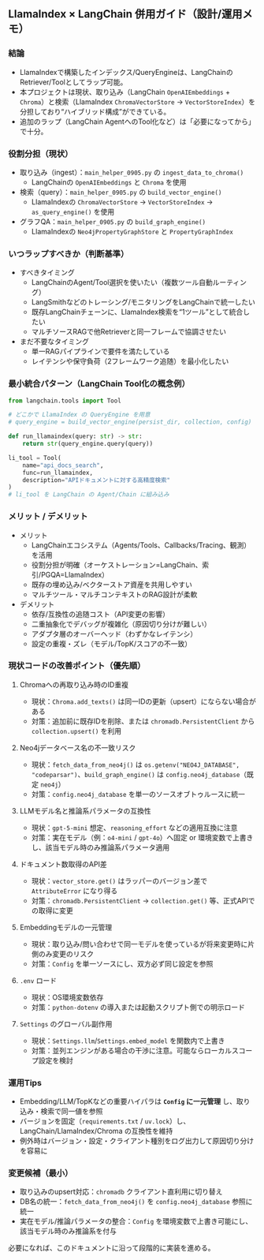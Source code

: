 ## LlamaIndex × LangChain 併用ガイド（設計/運用メモ）

### 結論
- LlamaIndexで構築したインデックス/QueryEngineは、LangChainのRetriever/Toolとしてラップ可能。
- 本プロジェクトは現状、取り込み（LangChain `OpenAIEmbeddings` + `Chroma`）と検索（LlamaIndex `ChromaVectorStore` → `VectorStoreIndex`）を分担しており“ハイブリッド構成”ができている。
- 追加のラップ（LangChain AgentへのTool化など）は「必要になってから」で十分。

### 役割分担（現状）
- 取り込み（ingest）：`main_helper_0905.py` の `ingest_data_to_chroma()`
  - LangChainの `OpenAIEmbeddings` と `Chroma` を使用
- 検索（query）：`main_helper_0905.py` の `build_vector_engine()`
  - LlamaIndexの `ChromaVectorStore` → `VectorStoreIndex` → `as_query_engine()` を使用
- グラフQA：`main_helper_0905.py` の `build_graph_engine()`
  - LlamaIndexの `Neo4jPropertyGraphStore` と `PropertyGraphIndex`

### いつラップすべきか（判断基準）
- すべきタイミング
  - LangChainのAgent/Tool選択を使いたい（複数ツール自動ルーティング）
  - LangSmithなどのトレーシング/モニタリングをLangChainで統一したい
  - 既存LangChainチェーンに、LlamaIndex検索を“1ツール”として統合したい
  - マルチソースRAGで他Retrieverと同一フレームで協調させたい
- まだ不要なタイミング
  - 単一RAGパイプラインで要件を満たしている
  - レイテンシや保守負荷（2フレームワーク追随）を最小化したい

### 最小統合パターン（LangChain Tool化の概念例）
```python
from langchain.tools import Tool

# どこかで LlamaIndex の QueryEngine を用意
# query_engine = build_vector_engine(persist_dir, collection, config)

def run_llamaindex(query: str) -> str:
    return str(query_engine.query(query))

li_tool = Tool(
    name="api_docs_search",
    func=run_llamaindex,
    description="APIドキュメントに対する高精度検索"
)
# li_tool を LangChain の Agent/Chain に組み込み
```

### メリット / デメリット
- メリット
  - LangChainエコシステム（Agents/Tools、Callbacks/Tracing、観測）を活用
  - 役割分担が明確（オーケストレーション=LangChain、索引/PGQA=LlamaIndex）
  - 既存の埋め込み/ベクターストア資産を共用しやすい
  - マルチツール・マルチコンテキストのRAG設計が柔軟
- デメリット
  - 依存/互換性の追随コスト（API変更の影響）
  - 二重抽象化でデバッグが複雑化（原因切り分けが難しい）
  - アダプタ層のオーバーヘッド（わずかなレイテンシ）
  - 設定の重複・ズレ（モデル/TopK/スコアの不一致）

### 現状コードの改善ポイント（優先順）
1) Chromaへの再取り込み時のID重複
   - 現状：`Chroma.add_texts()` は同一IDの更新（upsert）にならない場合がある
   - 対策：追加前に既存IDを削除、または `chromadb.PersistentClient` から `collection.upsert()` を利用

2) Neo4jデータベース名の不一致リスク
   - 現状：`fetch_data_from_neo4j()` は `os.getenv("NEO4J_DATABASE", "codeparsar")`、`build_graph_engine()` は `config.neo4j_database`（既定 `neo4j`）
   - 対策：`config.neo4j_database` を単一のソースオブトゥルースに統一

3) LLMモデル名と推論系パラメータの互換性
   - 現状：`gpt-5-mini` 想定、`reasoning_effort` などの適用互換に注意
   - 対策：実在モデル（例：`o4-mini` / `gpt-4o`）へ固定 or 環境変数で上書きし、該当モデル時のみ推論系パラメータ適用

4) ドキュメント数取得のAPI差
   - 現状：`vector_store.get()` はラッパーのバージョン差で `AttributeError` になり得る
   - 対策：`chromadb.PersistentClient` → `collection.get()` 等、正式APIでの取得に変更

5) Embeddingモデルの一元管理
   - 現状：取り込み/問い合わせで同一モデルを使っているが将来変更時に片側のみ変更のリスク
   - 対策：`Config` を単一ソースにし、双方必ず同じ設定を参照

6) `.env` ロード
   - 現状：OS環境変数依存
   - 対策：`python-dotenv` の導入または起動スクリプト側での明示ロード

7) `Settings` のグローバル副作用
   - 現状：`Settings.llm`/`Settings.embed_model` を関数内で上書き
   - 対策：並列エンジンがある場合の干渉に注意。可能ならローカルスコープ設定を検討

### 運用Tips
- Embedding/LLM/TopKなどの重要ハイパラは **`Config` に一元管理** し、取り込み・検索で同一値を参照
- バージョンを固定（`requirements.txt` / `uv.lock`）し、LangChain/LlamaIndex/Chroma の互換性を維持
- 例外時はバージョン・設定・クライアント種別をログ出力して原因切り分けを容易に

### 変更候補（最小）
- 取り込みのupsert対応：`chromadb` クライアント直利用に切り替え
- DB名の統一：`fetch_data_from_neo4j()` を `config.neo4j_database` 参照に統一
- 実在モデル/推論パラメータの整合：`Config` を環境変数で上書き可能にし、該当モデル時のみ推論系を付与

必要になれば、このドキュメントに沿って段階的に実装を進める。



